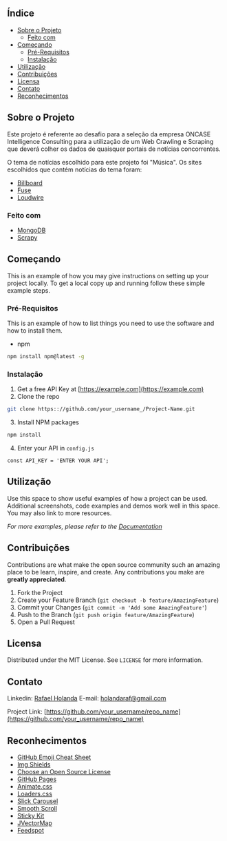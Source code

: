 
<!-- TABLE OF CONTENTS -->
## Índice

* [Sobre o Projeto](#Sobre-o-Projeto)
  * [Feito com](#Feito-com)
* [Começando](#Começando)
  * [Pré-Requisitos](#Pré-Requisitos)
  * [Instalação](#instalação)
* [Utilização](#Utilização)
* [Contribuições](#Contribuições)
* [Licensa](#Licensa)
* [Contato](#Contato)
* [Reconhecimentos](#Reconhecimentos)



<!-- ABOUT THE PROJECT -->
## Sobre o Projeto

Este projeto é referente ao desafio para a seleção da empresa ONCASE Intelligence Consulting para a utilização de um Web Crawling e Scraping que deverá colher os dados de quaisquer portais de notícias concorrentes.

O tema de notícias escolhido para este projeto foi "Música". Os sites escolhidos que contém notícias do tema foram:

* [Billboard](https://getbootstrap.com)
* [Fuse](https://jquery.com)
* [Loudwire](https://loudwire.com/)


### Feito com

* [MongoDB](https://www.mongodb.com/)
* [Scrapy](https://scrapy.org/)


<!-- GETTING STARTED -->
## Começando

This is an example of how you may give instructions on setting up your project locally.
To get a local copy up and running follow these simple example steps.

### Pré-Requisitos

This is an example of how to list things you need to use the software and how to install them.
* npm
```sh
npm install npm@latest -g
```

### Instalação

1. Get a free API Key at [https://example.com](https://example.com)
2. Clone the repo
```sh
git clone https:://github.com/your_username_/Project-Name.git
```
3. Install NPM packages
```sh
npm install
```
4. Enter your API in `config.js`
```JS
const API_KEY = 'ENTER YOUR API';
```



<!-- USAGE EXAMPLES -->
## Utilização

Use this space to show useful examples of how a project can be used. Additional screenshots, code examples and demos work well in this space. You may also link to more resources.

_For more examples, please refer to the [Documentation](https://example.com)_





<!-- CONTRIBUTING -->
## Contribuições

Contributions are what make the open source community such an amazing place to be learn, inspire, and create. Any contributions you make are **greatly appreciated**.

1. Fork the Project
2. Create your Feature Branch (`git checkout -b feature/AmazingFeature`)
3. Commit your Changes (`git commit -m 'Add some AmazingFeature'`)
4. Push to the Branch (`git push origin feature/AmazingFeature`)
5. Open a Pull Request



<!-- LICENSE -->
## Licensa

Distributed under the MIT License. See `LICENSE` for more information.



<!-- CONTACT -->
## Contato

Linkedin: [Rafael Holanda](https://www.linkedin.com/in/rafael-b-holanda) 
E-mail:   holandaraf@gmail.com

Project Link: [https://github.com/your_username/repo_name](https://github.com/your_username/repo_name)



<!-- ACKNOWLEDGEMENTS -->
## Reconhecimentos
* [GitHub Emoji Cheat Sheet](https://www.webpagefx.com/tools/emoji-cheat-sheet)
* [Img Shields](https://shields.io)
* [Choose an Open Source License](https://choosealicense.com)
* [GitHub Pages](https://pages.github.com)
* [Animate.css](https://daneden.github.io/animate.css)
* [Loaders.css](https://connoratherton.com/loaders)
* [Slick Carousel](https://kenwheeler.github.io/slick)
* [Smooth Scroll](https://github.com/cferdinandi/smooth-scroll)
* [Sticky Kit](http://leafo.net/sticky-kit)
* [JVectorMap](http://jvectormap.com)
* [Feedspot](https://blog.feedspot.com/music_news_websites/)





<!-- MARKDOWN LINKS & IMAGES -->
<!-- https://www.markdownguide.org/basic-syntax/#reference-style-links -->
[contributors-shield]: https://img.shields.io/github/contributors/othneildrew/Best-README-Template.svg?style=flat-square
[contributors-url]: https://github.com/othneildrew/Best-README-Template/graphs/contributors
[forks-shield]: https://img.shields.io/github/forks/othneildrew/Best-README-Template.svg?style=flat-square
[forks-url]: https://github.com/othneildrew/Best-README-Template/network/members
[stars-shield]: https://img.shields.io/github/stars/othneildrew/Best-README-Template.svg?style=flat-square
[stars-url]: https://github.com/othneildrew/Best-README-Template/stargazers
[issues-shield]: https://img.shields.io/github/issues/othneildrew/Best-README-Template.svg?style=flat-square
[issues-url]: https://github.com/othneildrew/Best-README-Template/issues
[license-shield]: https://img.shields.io/github/license/othneildrew/Best-README-Template.svg?style=flat-square
[license-url]: https://github.com/othneildrew/Best-README-Template/blob/master/LICENSE.txt
[linkedin-shield]: https://img.shields.io/badge/-LinkedIn-black.svg?style=flat-square&logo=linkedin&colorB=555
[linkedin-url]: https://linkedin.com/in/othneildrew
[product-screenshot]: images/screenshot.png

